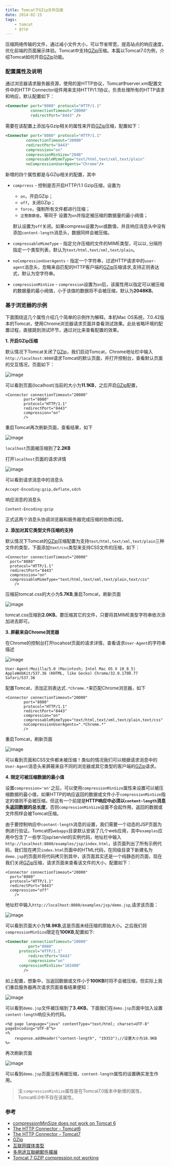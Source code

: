 ```yaml
---
title: Tomcat下GZip文件压缩
date: 2014-02-15
tags:
    - tomcat
    - gzip
---
```



压缩网络传输的文件，通过减小文件大小，可以节省带宽，提高站点的响应速度，优化前端的页面展示体验。Tomcat中支持[GZip](4)压缩。本篇以Tomcat7.0为例，介绍Tomcat如何开启[GZip](4)功能。

### 配置属性及说明

通过浏览器请求服务器资源，使用的是HTTP协议，Tomcat中server.xml配置文件中的HTTP Connector组件用来支持HTTP/1.1协议，负责处理所有的HTTP请求和响应，默认配置如下：

```xml
<Connector port="8080" protocol="HTTP/1.1"
           connectionTimeout="20000"
           redirectPort="8443" />
```
 需要在该配置上添加与Gzip相关的属性来开启[GZip](4)压缩，配置如下：

```xml
<Connector port="8080" protocol="HTTP/1.1"
         connectionTimeout="20000"
         redirectPort="8443"
         compression="on"
         compressionMinSize="2048"
         compressableMimeType="text/html,text/xml,text/plain"
         noCompressionUserAgents="Chrome"/>
```
新增的四个属性都是与GZip相关的配置，其中

+ `comprress` - 控制是否开启HTTP/1.1 Gzip压缩，设置为

	+ `on`，开启GZip；
	+ `off`，关闭GZip；
	+ `force`，强制所有文件都进行压缩；
	+ `正整数数值`，等同于	设置为`on`并指定被压缩的数据量的最小阀值；

	默认设置为`off`关闭。如果compress设置为`on`或数值，并且响应消息头中没有添加`content-length`消息头，数据同样会被压缩。

+ `compressableMimeType` - 指定允许压缩的文件的MIME类型，可以以`,`分隔符指定一个类型列表，默认为`text/html,text/xml,text/plain`。
+ `noCompressionUserAgents` - 指定一个字符串，过滤HTTP请求中的`user-agent`消息头，忽略来自匹配的HTTP客户端的[GZip](4)压缩请求,支持正则表达式，默认为空字符串。
+ `compressionMinSize` - `compression`设置为`on`后，该属性用以指定可以被压缩的数据量的最小阀值，小于该值的数据将不会被压缩，默认为**2048KB**。

### 基于浏览器的示例

下面围绕这几个属性介绍几个简单的示例作为解释。本机Mac OS系统，7.0.42版本的Tomcat，使用Chrome浏览器请求页面并查看测试效果。此处省略环境的配置过程，直接跳到测试环节，通过对比来查看配置的效果。

**1. 开启GZip压缩**

默认情况下Tomcat关闭了[GZip](4)，我们启动Tomcat，Chrome地址栏中输入`http://localhost:8080`请求Tomcat的默认页面，并打开控制台，查看默认页面的交互情况，页面如下：

![image](/img/2014-02-15-a1.png)

可以看到页面(localhost)当前的大小为**11.1KB**，之后开启[GZip](4)配置，

	<Connector connectionTimeout="20000"
    		port="8080"
    		protocol="HTTP/1.1"
    		redirectPort="8443"
    		compression="on"
    		/>

重启Tomcat再次刷新页面，查看结果，如下

![image](/img/2014-02-15-a2.png)

`localhost`页面被压缩到了**2.2KB**

打开`localhost`页面的请求详情

![image](/img/2014-02-15-a6.png)

可以看到请求消息中的消息头

	Accept-Encoding:gzip,deflate,sdch

响应消息的消息头

	Content-Encoding:gzip

正式这两个消息头协调浏览器和服务器完成压缩的协商过程。

**2. 添加对其它类型文件压缩的支持**

默认情况下Tomcat的[GZip](4)压缩配置为支持`text/html,text/xml,text/plain`三种文件的类型，下面添加`text/css`类型来支持CSS文件的压缩，如下：

	<Connector connectionTimeout="20000"
  	  port="8080"
  	  protocol="HTTP/1.1"
  	  redirectPort="8443"
  	  compression="on"
   	  compressableMimeType="text/html,text/xml,text/plain,text/css"
    	/>
压缩前tomcat.css的大小为**5.7KB**,重启Tomcat，刷新页面

![image](/img/2014-02-15-a3.png)

tomcat.css压缩到**2.0KB**。要压缩其它的文件，只要将其MIME类型字符串依次添加进去即可。

**3. 屏蔽来自Chrome浏览器**

在Chrome的控制台打开locahost页面的请求详情，查看请求`User-Agent`的字符串描述

![image](/img/2014-02-15-a4.png)

	User-Agent:Mozilla/5.0 (Macintosh; Intel Mac OS X 10_8_5) AppleWebKit/537.36 (KHTML, like Gecko) Chrome/32.0.1700.77 Safari/537.36

配置Tomcat，添加正则表达式`.*Chrome.*`来匹配Chrome浏览器，如下

	<Connector connectionTimeout="20000"
    		port="8080"
    		protocol="HTTP/1.1"
    		redirectPort="8443"
    		compression="on"
    		compressableMimeType="text/html,text/xml,text/plain,text/css"
    		noCompressionUserAgents=".*Chrome.*"
    		/>

重启Tomcat，刷新页面

 ![image](/img/2014-02-15-a5.png)

可以看到页面和CSS文件都未被压缩！类似的情况我们可以根据请求消息中的`User-Agent`消息头来屏蔽来自不同的浏览器或其它类型的客户端的[GZip](4)请求。

**4. 限定可被压缩数据的最小值**

设置`compression='on'`之后，可以使用`compressionMinSize`属性来设置可以被压缩数据的最小值，如果HTTP的响应返回的数据或文件小于`compressionMinSize`指定的值则不会被压缩，但这有一个前提是**HTTP响应中必须以`content-length`消息头返回数据的总长度**，否则`compressionMinSize`设置不会起作用，返回的数据或文件照样会被Tomcat压缩。

由于要控制响应中`content-length`消息的设置，我们需要一个动态的JSP页面为例进行验证。Tomcat的`webapps`目录默认安装了几个web应用，其中`examples`应用中包含了一些学习jsp/servlet的实例代码，地址栏中输入`http://localhost:8080/examples/jsp/index.html`，该页面列出了所有示例代码，我们现在拷贝`index.html`页面中的HTML代码，在同级目录下新建名为`demo.jsp`的页面并将代码拷贝到其中，该页面其实还是一个纯静态的页面，现在我们关闭[GZip](4)压缩，请求页面来查看该文件的大小，配置如下：

	<Connector connectionTimeout="20000"
  	  port="8080"
  	  protocol="HTTP/1.1"
  	  redirectPort="8443"
  	  compression="off"
    	/>
地址栏中输入`http://localhost:8080/examples/jsp/demo.jsp`,请求该页面：

![image](/img/2014-02-15-a7.png)

可以看到页面大小为**18.9KB**,这是页面未经压缩的原始大小。之后我们将`compressionMinSize`限定在**100KB**,配置如下:
```xml
<Connector connectionTimeout="20000"
		  port="8080"
  	  protocol="HTTP/1.1"
		  redirectPort="8443"
		  compression="on"
  	  compressionMinSize="102400"
	  	/>
```
如上配置，想象中，当返回数据或文件小于**100KB**时将不会被压缩，但实际上我们重启服务器再次请求页面查看结果便知：

![image](/img/2014-02-15-a8.png)

可以看到`demo.jsp`文件被压缩到了**3.4KB**。下面我们在`demo.jsp`页面中加入设置`content-length`响应头的代码。

	<%@ page language="java" contentType="text/html; charset=UTF-8" pageEncoding="UTF-8"%>
	<%
		response.addHeader("content-length", "19353");//设置大小为18.9KB
	%>

再次刷新页面

![image](/img/2014-02-15-a9.png)

可以看到`demo.jsp`页面没有再被压缩，`content-length`属性的设置确实发生作用。

>注:`compressionMinSize`属性是在Tomcai7.0版本中新增的属性，Tomcat6.0中不存在该属性。

### 参考

+ [compressionMinSize does not work on Tomcat 6](1)
+ [The HTTP Connector - Tomcat6](2)
+ [The HTTP Connector - Tomcat7](3)
+ [GZip](4)
+ [互联网媒体类型](5)
+ [多用途互聯網郵件擴展](6)
+ [Tomcat 7 GZIP compression not working](7)

[1]: http://stackoverflow.com/questions/19024382/compressionminsize-does-not-work-on-tomcat-6
[2]: http://tomcat.apache.org/tomcat-6.0-doc/config/http.html
[3]: http://tomcat.apache.org/tomcat-7.0-doc/config/http.html#Standard_Implementation
[4]: http://zh.wikipedia.org/wiki/Gzip
[5]: http://zh.wikipedia.org/wiki/%E4%BA%92%E8%81%94%E7%BD%91%E5%AA%92%E4%BD%93%E7%B1%BB%E5%9E%8B
[6]: http://zh.wikipedia.org/wiki/%E5%A4%9A%E7%94%A8%E9%80%94%E4%BA%92%E8%81%AF%E7%B6%B2%E9%83%B5%E4%BB%B6%E6%93%B4%E5%B1%95
[7]: http://stackoverflow.com/questions/16653642/tomcat-7-gzip-compression-not-working
